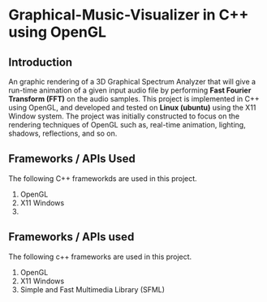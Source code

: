# Graphical-Music-Visualizer in C++ using OpenGL
## Introduction
An graphic rendering of a 3D Graphical Spectrum Analyzer that will give a run-time animation of a given input audio file by performing **Fast Fourier Transform (FFT)** on the audio samples. This project is implemented in C++ using OpenGL, and developed and tested on **Linux (ubuntu)** using the X11 Window system. The project was initially constructed to focus on the rendering techniques of OpenGL such as, real-time animation, lighting, shadows, reflections, and so on. 

## Frameworks / APIs Used 
The following C++ frameworkds are used in this project.
1. OpenGL
2. X11 Windows
3. 

## Frameworks / APIs used
The following c++ frameworks are used in this project.
 1. OpenGL
 2. X11 Windows
 3. Simple and Fast Multimedia Library (SFML)


